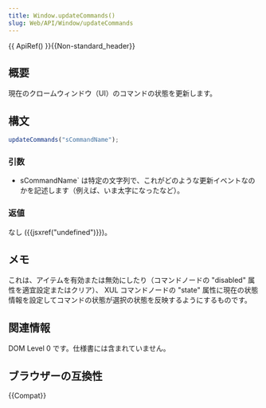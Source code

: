 ```yaml
---
title: Window.updateCommands()
slug: Web/API/Window/updateCommands
---
```


{{ ApiRef() }}{{Non-standard_header}}

## 概要

現在のクロームウィンドウ（UI）のコマンドの状態を更新します。

## 構文

```js
updateCommands("sCommandName");
```

### 引数

- sCommandName` は特定の文字列で、これがどのような更新イベントなのかを記述します（例えば、いま太字になったなど）。

### 返値

なし ({{jsxref("undefined")}})。

## メモ

これは、アイテムを有効または無効にしたり（コマンドノードの "disabled" 属性を適宜設定またはクリア）、 XUL コマンドノードの "state" 属性に現在の状態情報を設定してコマンドの状態が選択の状態を反映するようにするものです。

## 関連情報

DOM Level 0 です。仕様書には含まれていません。

## ブラウザーの互換性

{{Compat}}

